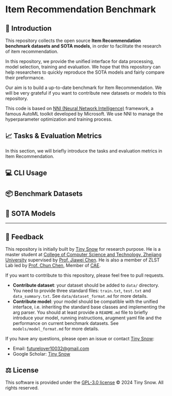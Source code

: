 # Item Recommendation Benchmark


## :memo: Introduction

This repository collects the open source **Item Recommendation benchmark datasets and SOTA models**, in order to facilitate the research of item recommendation. 

In this repository, we provide the unified interface for data processing, model selection, training and evaluation. We hope that this repository can help researchers to quickly reproduce the SOTA models and fairly compare their preformance. 

Our aim is to build a up-to-date benchmark for Item Recommendation. We will be very grateful if you want to contribute new datasets or models to this repository.

This code is based on [NNI (Neural Network Intelligence)](https://github.com/microsoft/nni) framework, a famous AutoML toolkit developed by Microsoft. We use NNI to manage the hyperparameter optimization and training process. 


## :chart_with_upwards_trend: Tasks & Evaluation Metrics

In this section, we will briefly introduce the tasks and evaluation metrics in Item Recommendation.





## :computer: CLI Usage




## :package: Benchmark Datasets



## :1st_place_medal: SOTA Models





------

## :thought_balloon: Feedback

This repository is initially built by [Tiny Snow](https://github.com/TinySnow) for research purpose. He is a master student at [College of Computer Science and Technology, Zhejiang University](http://www.cs.zju.edu.cn/) supervised by [Prof. Jiawei Chen](https://jiawei-chen.github.io/). He is also a member of ZLST Lab led by [Prof. Chun Chen](https://mypage.zju.edu.cn/chenc), Member of [CAE](https://www.cae.cn/). 

If you want to contribute to this repository, please feel free to pull requests. 
- **Contribute dataset**: your dataset should be added to `data/` directory. You need to provide three standard files: `train.txt`, `test.txt` and `data_summary.txt`. See `data/dataset_format.md` for more details.
- **Contribute model**: your model should be compatible with the unified interface, i.e. inheriting the standard base classes and implementing the arg parser. You should at least provide a `README.md` file to briefly introduce your model, running instructions, arugment yaml file and the performance on current benchmark datasets. See `models/model_format.md` for more details.

If you have any questions, please open an issue or contact [Tiny Snow](https://github.com/TinySnow): 
- Email: [futurelover10032@gmail.com](mailto:futurelover10032@gmail.com)
- Google Scholar: [Tiny Snow](https://scholar.google.com/citations?hl=en&user=ajZIwAgAAAAJ)


## :balance_scale: License

This software is provided under the [GPL-3.0 license](https://choosealicense.com/licenses/gpl-3.0/) © 2024 Tiny Snow. All rights reserved.

